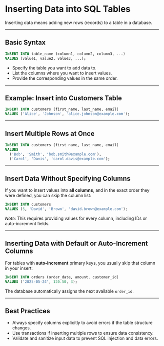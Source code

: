 # Inserting Data into SQL Tables

Inserting data means adding new rows (records) to a table in a database.

---

## Basic Syntax

```sql
INSERT INTO table_name (column1, column2, column3, ...)
VALUES (value1, value2, value3, ...);
```

- Specify the table you want to add data to.
- List the columns where you want to insert values.
- Provide the corresponding values in the same order.

---

## Example: Insert into Customers Table

```sql
INSERT INTO customers (first_name, last_name, email)
VALUES ('Alice', 'Johnson', 'alice.johnson@example.com');
```

---

## Insert Multiple Rows at Once

```sql
INSERT INTO customers (first_name, last_name, email)
VALUES
  ('Bob', 'Smith', 'bob.smith@example.com'),
  ('Carol', 'Davis', 'carol.davis@example.com');
```

---

## Insert Data Without Specifying Columns

If you want to insert values into **all columns**, and in the exact order they were defined, you can skip the column list:

```sql
INSERT INTO customers
VALUES (5, 'David', 'Brown', 'david.brown@example.com');
```

_Note:_ This requires providing values for every column, including IDs or auto-increment fields.

---

## Inserting Data with Default or Auto-Increment Columns

For tables with **auto-increment** primary keys, you usually skip that column in your insert:

```sql
INSERT INTO orders (order_date, amount, customer_id)
VALUES ('2025-05-24', 120.50, 3);
```

The database automatically assigns the next available `order_id`.

---

## Best Practices

- Always specify columns explicitly to avoid errors if the table structure changes.
- Use transactions if inserting multiple rows to ensure data consistency.
- Validate and sanitize input data to prevent SQL injection and data errors.
